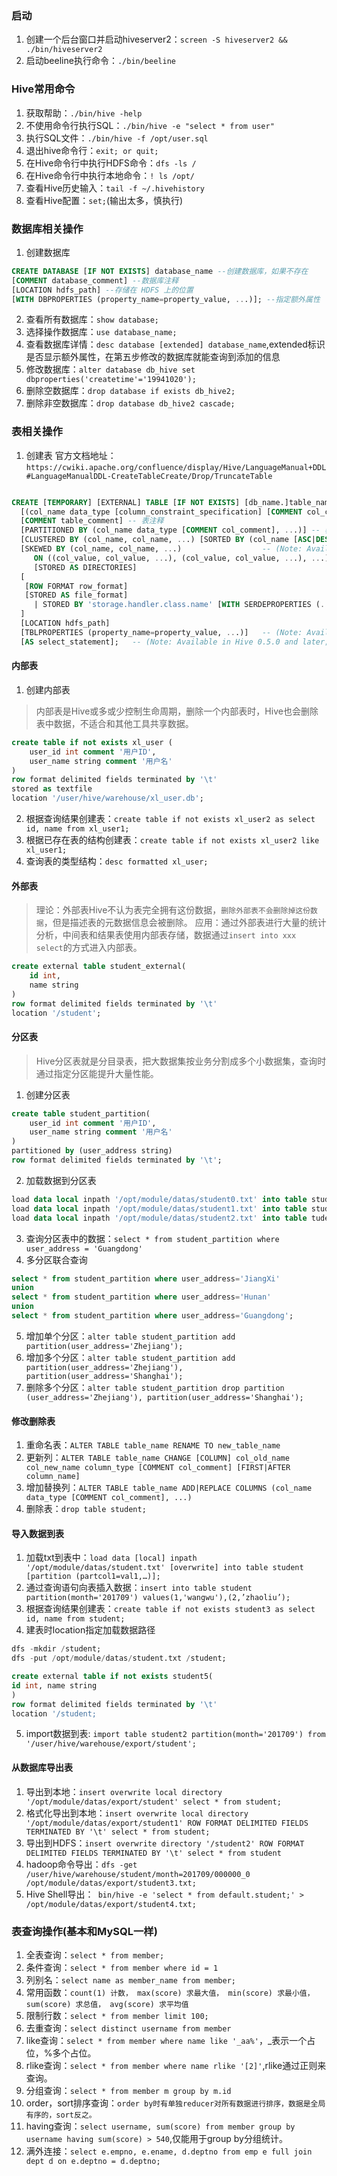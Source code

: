 ### 启动
1. 创建一个后台窗口并启动hiveserver2：`screen -S hiveserver2 && ./bin/hiveserver2`
2. 启动beeline执行命令：`./bin/beeline`

### Hive常用命令
1. 获取帮助：`./bin/hive -help`
2. 不使用命令行执行SQL：`./bin/hive -e "select * from user"`
3. 执行SQL文件：`./bin/hive -f /opt/user.sql`
4. 退出hive命令行：`exit; or quit;`
5. 在Hive命令行中执行HDFS命令：`dfs -ls /`
6. 在Hive命令行中执行本地命令：`! ls /opt/`
7. 查看Hive历史输入：`tail -f ~/.hivehistory`
8. 查看Hive配置：`set;`(输出太多，慎执行)

### 数据库相关操作
1. 创建数据库
```sql
CREATE DATABASE [IF NOT EXISTS] database_name --创建数据库，如果不存在
[COMMENT database_comment] --数据库注释
[LOCATION hdfs_path] --存储在 HDFS 上的位置
[WITH DBPROPERTIES (property_name=property_value, ...)]; --指定额外属性
```

2. 查看所有数据库：`show database;`
3. 选择操作数据库：`use database_name;`
4. 查看数据库详情：`desc database [extended] database_name`,extended标识是否显示额外属性，在第五步修改的数据库就能查询到添加的信息
5. 修改数据库：`alter database db_hive set dbproperties('createtime'='19941020');`
6. 删除空数据库：`drop database if exists db_hive2;`
7. 删除非空数据库：`drop database db_hive2 cascade;`


### 表相关操作
1. 创建表
官方文档地址：`https://cwiki.apache.org/confluence/display/Hive/LanguageManual+DDL#LanguageManualDDL-CreateTableCreate/Drop/TruncateTable`
```sql

CREATE [TEMPORARY] [EXTERNAL] TABLE [IF NOT EXISTS] [db_name.]table_name -- 创建临时或者外部表，如果表未存在的话
  [(col_name data_type [column_constraint_specification] [COMMENT col_comment], ... [constraint_specification])] -- 列名列类型
  [COMMENT table_comment] -- 表注释
  [PARTITIONED BY (col_name data_type [COMMENT col_comment], ...)] -- 表分区策略
  [CLUSTERED BY (col_name, col_name, ...) [SORTED BY (col_name [ASC|DESC], ...)] INTO num_buckets BUCKETS] -- 表分桶策略
  [SKEWED BY (col_name, col_name, ...)                  -- (Note: Available in Hive 0.10.0 and later)]
     ON ((col_value, col_value, ...), (col_value, col_value, ...), ...)
     [STORED AS DIRECTORIES]
  [
   [ROW FORMAT row_format] 
   [STORED AS file_format]
     | STORED BY 'storage.handler.class.name' [WITH SERDEPROPERTIES (...)]  -- (Note: Available in Hive 0.6.0 and later)
  ]
  [LOCATION hdfs_path]
  [TBLPROPERTIES (property_name=property_value, ...)]   -- (Note: Available in Hive 0.6.0 and later)
  [AS select_statement];   -- (Note: Available in Hive 0.5.0 and later; not supported for external tables)
```

#### 内部表
1. 创建内部表
> 内部表是Hive或多或少控制生命周期，删除一个内部表时，Hive也会删除表中数据，不适合和其他工具共享数据。
```sql
create table if not exists xl_user (
    user_id int comment '用户ID',
    user_name string comment '用户名'
)
row format delimited fields terminated by '\t'
stored as textfile
location '/user/hive/warehouse/xl_user.db';
```

2. 根据查询结果创建表：`create table if not exists xl_user2 as select id, name from xl_user1;`
3. 根据已存在表的结构创建表：`create table if not exists xl_user2 like xl_user1;`
4. 查询表的类型结构：`desc formatted xl_user;`

#### 外部表
> 理论：外部表Hive不认为表完全拥有这份数据，`删除外部表不会删除掉这份数据`，但是描述表的元数据信息会被删除。
> 应用：通过外部表进行大量的统计分析，中间表和结果表使用内部表存储，数据通过`insert into xxx select`的方式进入内部表。
```sql
create external table student_external(
    id int, 
    name string
) 
row format delimited fields terminated by '\t' 
location '/student';
```

#### 分区表
> Hive分区表就是分目录表，把大数据集按业务分割成多个小数据集，查询时通过指定分区能提升大量性能。

1. 创建分区表
```sql
create table student_partition(
    user_id int comment '用户ID',
    user_name string comment '用户名'
)
partitioned by (user_address string)
row format delimited fields terminated by '\t';
```

2. 加载数据到分区表
```sql
load data local inpath '/opt/module/datas/student0.txt' into table student_partition partition(user_address='JiangXi');
load data local inpath '/opt/module/datas/student1.txt' into table student_partition partition(user_address='Hunan');
load data local inpath '/opt/module/datas/student2.txt' into table tudent_partition partition(user_address='Guangdong');
```

3. 查询分区表中的数据：`select * from student_partition where user_address = 'Guangdong'`
4. 多分区联合查询
```sql
select * from student_partition where user_address='JiangXi'
union
select * from student_partition where user_address='Hunan'
union
select * from student_partition where user_address='Guangdong';
```
5. 增加单个分区：`alter table student_partition add partition(user_address='Zhejiang');`
6. 增加多个分区：`alter table student_partition add partition(user_address='Zhejiang'), partition(user_address='Shanghai');`
7. 删除多个分区：`alter table student_partition drop partition (user_address='Zhejiang'), partition(user_address='Shanghai');` 


#### 修改删除表
1. 重命名表：`ALTER TABLE table_name RENAME TO new_table_name`
2. 更新列：`ALTER TABLE table_name CHANGE [COLUMN] col_old_name col_new_name column_type [COMMENT col_comment] [FIRST|AFTER column_name]`
3. 增加替换列：`ALTER TABLE table_name ADD|REPLACE COLUMNS (col_name data_type [COMMENT col_comment], ...) `
4. 删除表：`drop table student;`


#### 导入数据到表
1. 加载txt到表中：`load data [local] inpath '/opt/module/datas/student.txt' [overwrite] into table student [partition (partcol1=val1,…)];`
2. 通过查询语句向表插入数据：`insert into table student partition(month='201709') values(1,'wangwu'),(2,’zhaoliu’);`
3. 根据查询结果创建表：`create table if not exists student3 as select id, name from student;`
4. 建表时location指定加载数据路径
```sql
dfs -mkdir /student;
dfs -put /opt/module/datas/student.txt /student;

create external table if not exists student5(
id int, name string
)
row format delimited fields terminated by '\t'
location '/student;
```
5. import数据到表: `import table student2 partition(month='201709') from '/user/hive/warehouse/export/student';`

#### 从数据库导出表
1. 导出到本地：`insert overwrite local directory '/opt/module/datas/export/student' select * from student;`
2. 格式化导出到本地：`insert overwrite local directory '/opt/module/datas/export/student1' ROW FORMAT DELIMITED FIELDS TERMINATED BY '\t' select * from student;`
3. 导出到HDFS：`insert overwrite directory '/student2' ROW FORMAT DELIMITED FIELDS TERMINATED BY '\t' select * from student`
4. hadoop命令导出：`dfs -get /user/hive/warehouse/student/month=201709/000000_0 /opt/module/datas/export/student3.txt;`
5. Hive Shell导出：` bin/hive -e 'select * from default.student;' > /opt/module/datas/export/student4.txt;`

### 表查询操作(基本和MySQL一样)
1. 全表查询：`select * from member;`
2. 条件查询：`select * from member where id = 1`
3. 列别名：`select name as member_name from member;`
4. 常用函数：`count(1) 计数， max(score) 求最大值， min(score) 求最小值， sum(score) 求总值， avg(score) 求平均值`
5. 限制行数：`select * from member limit 100;`
6. 去重查询：`select distinct username from member`
7. like查询：`select * from member where name like '_aa%'`，_表示一个占位，%多个占位。
8. rlike查询：`select * from member where name rlike '[2]'`,rlike通过正则来查询。
9. 分组查询：`select * from member m group by m.id`
10. order，sort排序查询：`order by时有单独reducer对所有数据进行排序，数据是全局有序的，sort反之。`
11. having查询：`select username, sum(score) from member group by username having sum(score) > 540`,仅能用于group by分组统计。
12. 满外连接：`select e.empno, e.ename, d.deptno from emp e full join dept d on e.deptno = d.deptno;`